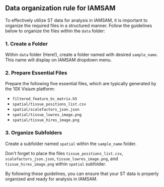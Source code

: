 ## Data organization rule for IAMSAM

To effectively utilize ST data for analysis in IAMSAM, it is important to organize the required files in a structured manner. Follow the guidelines below to organize the files within the `data` folder:

### 1. Create a Folder

Within `data` folder (Here!), create a folder named with desired `sample_name`. This name will display on IAMSAM dropdown menu.

### 2. Prepare Essential Files

Prepare the following five essential files, which are typically generated by the 10X Visium platform:

- `filtered_feature_bc_matrix.h5`
- `spatial/tissue_positions_list.csv`
- `spatial/scalefactors_json.json`
- `spatial/tissue_lowres_image.png`
- `spatial/tissue_hires_image.png`

### 3. Organize Subfolders

Create a subfolder named `spatial` within the `sample_name` folder. 

Don't forget to place the files `tissue_positions_list.csv`, `scalefactors_json.json`, `tissue_lowres_image.png`, and `tissue_hires_image.png` within `spatial` subfolder.

By following these guidelines, you can ensure that your ST data is properly organized and ready for analysis in IAMSAM.
